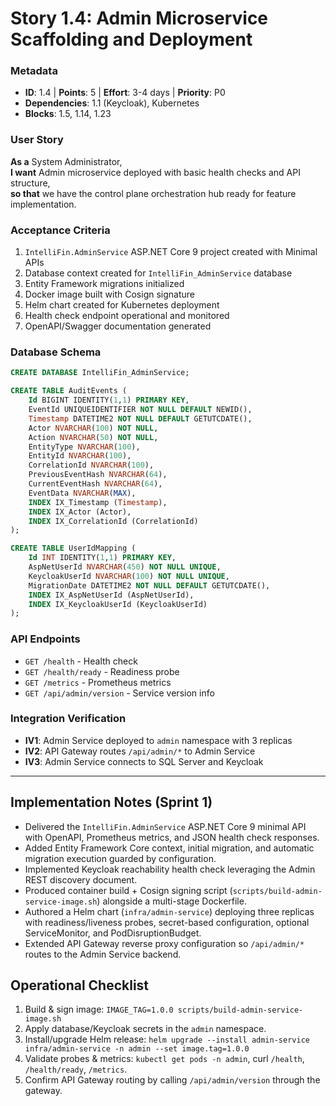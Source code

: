 # Story 1.4: Admin Microservice Scaffolding and Deployment

### Metadata
- **ID**: 1.4 | **Points**: 5 | **Effort**: 3-4 days | **Priority**: P0
- **Dependencies**: 1.1 (Keycloak), Kubernetes
- **Blocks**: 1.5, 1.14, 1.23

### User Story
**As a** System Administrator,  
**I want** Admin microservice deployed with basic health checks and API structure,  
**so that** we have the control plane orchestration hub ready for feature implementation.

### Acceptance Criteria
1. `IntelliFin.AdminService` ASP.NET Core 9 project created with Minimal APIs
2. Database context created for `IntelliFin_AdminService` database
3. Entity Framework migrations initialized
4. Docker image built with Cosign signature
5. Helm chart created for Kubernetes deployment
6. Health check endpoint operational and monitored
7. OpenAPI/Swagger documentation generated

### Database Schema
```sql
CREATE DATABASE IntelliFin_AdminService;

CREATE TABLE AuditEvents (
    Id BIGINT IDENTITY(1,1) PRIMARY KEY,
    EventId UNIQUEIDENTIFIER NOT NULL DEFAULT NEWID(),
    Timestamp DATETIME2 NOT NULL DEFAULT GETUTCDATE(),
    Actor NVARCHAR(100) NOT NULL,
    Action NVARCHAR(50) NOT NULL,
    EntityType NVARCHAR(100),
    EntityId NVARCHAR(100),
    CorrelationId NVARCHAR(100),
    PreviousEventHash NVARCHAR(64),
    CurrentEventHash NVARCHAR(64),
    EventData NVARCHAR(MAX),
    INDEX IX_Timestamp (Timestamp),
    INDEX IX_Actor (Actor),
    INDEX IX_CorrelationId (CorrelationId)
);

CREATE TABLE UserIdMapping (
    Id INT IDENTITY(1,1) PRIMARY KEY,
    AspNetUserId NVARCHAR(450) NOT NULL UNIQUE,
    KeycloakUserId NVARCHAR(100) NOT NULL UNIQUE,
    MigrationDate DATETIME2 NOT NULL DEFAULT GETUTCDATE(),
    INDEX IX_AspNetUserId (AspNetUserId),
    INDEX IX_KeycloakUserId (KeycloakUserId)
);
```

### API Endpoints
- `GET /health` - Health check
- `GET /health/ready` - Readiness probe
- `GET /metrics` - Prometheus metrics
- `GET /api/admin/version` - Service version info

### Integration Verification
- **IV1**: Admin Service deployed to `admin` namespace with 3 replicas
- **IV2**: API Gateway routes `/api/admin/*` to Admin Service
- **IV3**: Admin Service connects to SQL Server and Keycloak

---

## Implementation Notes (Sprint 1)
- Delivered the `IntelliFin.AdminService` ASP.NET Core 9 minimal API with OpenAPI, Prometheus metrics, and JSON health check responses.
- Added Entity Framework Core context, initial migration, and automatic migration execution guarded by configuration.
- Implemented Keycloak reachability health check leveraging the Admin REST discovery document.
- Produced container build + Cosign signing script (`scripts/build-admin-service-image.sh`) alongside a multi-stage Dockerfile.
- Authored a Helm chart (`infra/admin-service`) deploying three replicas with readiness/liveness probes, secret-based configuration, optional ServiceMonitor, and PodDisruptionBudget.
- Extended API Gateway reverse proxy configuration so `/api/admin/*` routes to the Admin Service backend.

## Operational Checklist
1. Build & sign image: `IMAGE_TAG=1.0.0 scripts/build-admin-service-image.sh`
2. Apply database/Keycloak secrets in the `admin` namespace.
3. Install/upgrade Helm release: `helm upgrade --install admin-service infra/admin-service -n admin --set image.tag=1.0.0`
4. Validate probes & metrics: `kubectl get pods -n admin`, curl `/health`, `/health/ready`, `/metrics`.
5. Confirm API Gateway routing by calling `/api/admin/version` through the gateway.
